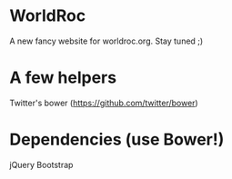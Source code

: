 WorldRoc
======

A new fancy website for worldroc.org. Stay tuned ;)

A few helpers
======
Twitter's bower (https://github.com/twitter/bower)

Dependencies (use Bower!)
======
jQuery
Bootstrap